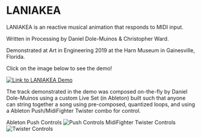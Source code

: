 # LANIAKEA
LANIAKEA is an reactive musical animation that responds to MIDI input. 

Written in Processing by Daniel Dole-Muinos & Christopher Ward.

Demonstrated at Art in Engineering 2019 at the Harn Museum in Gainesville, Florida.

Click on the image below to see the demo! 

[![Link to LANIAKEA Demo](https://user-images.githubusercontent.com/36556993/105453570-5ba9ef00-5c4e-11eb-8eba-a8a6b49361e6.png)](https://youtu.be/K0TuwLIpgKE)

The track demonstrated in the demo was composed on-the-fly by Daniel Dole-Muinos using a custom Live Set (in Ableton) built such that anyone can string together a song using pre-composed, quantized loops, and using a Ableton Push/MidiFighter Twister combo for control.

Ableton Push Controls
![Push Controls](https://user-images.githubusercontent.com/36556993/105554400-4af08c00-5cd5-11eb-9c4f-da51646475ef.png)
MidiFighter Twister Controls
![Twister Controls](https://user-images.githubusercontent.com/36556993/105554402-4b892280-5cd5-11eb-891c-c65a3b583940.png)
